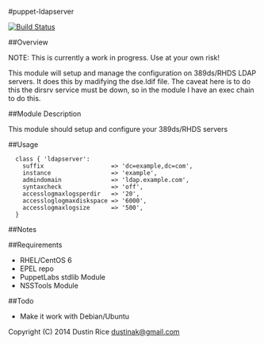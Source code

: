 #puppet-ldapserver

[![Build Status](https://travis-ci.org/dustinak/dustin-ldapserver.svg?branch=master)](https://travis-ci.org/dustinak/dustin-ldapserver)

##Overview

NOTE: This is currently a work in progress. Use at your own risk!

This module will setup and manage the configuration on 389ds/RHDS LDAP servers. It
does this by madifying the dse.ldif file. The caveat here is to do this the dirsrv
service must be down, so in the module I have an exec chain to do this.

##Module Description

This module should setup and configure your 389ds/RHDS servers

##Usage
```puppet
  class { 'ldapserver':
    suffix                   => 'dc=example,dc=com',
    instance                 => 'example',
    admindomain              => 'ldap.example.com',
    syntaxcheck              => 'off',
    accesslogmaxlogsperdir   => '20',
    accessloglogmaxdiskspace => '6000',
    accesslogmaxlogsize      => '500',
  }
```
##Notes

##Requirements
* RHEL/CentOS 6
* EPEL repo
* PuppetLabs stdlib Module
* NSSTools Module

##Todo
* Make it work with Debian/Ubuntu

Copyright (C) 2014 Dustin Rice dustinak@gmail.com
